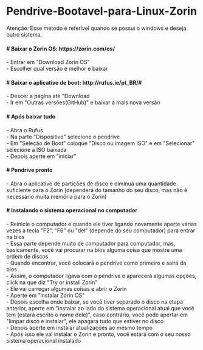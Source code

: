 # Pendrive-Bootavel-para-Linux-Zorin
Atenção: Esse método é referível quando se possui o windows e deseja outro sistema.

<h4># Baixar o Zorin OS: https://zorin.com/os/</h4>
 <p>- Entrar em "Download Zorin OS"<br>- Escolher qual versão é melhor e baixar</p>
 <h4># Baixar o aplicativo de boot: http://rufus.ie/pt_BR/# </h4>
 <p>- Descer a página até "Download<br>- Ir em "Outras versões(GitHub)" e baixar a mais nova versão</p>
 <h4># Após baixar tudo</h4>
 <p>- Abra o Rufus<br>- Na parte "Dispositivo" selecione o pendrive<br>- Em "Seleção de Boot" coloque "Disco ou imagem ISO" e em "Selecionar" selecione a ISO baixada<br>- Depois aperte em "iniciar"</p>
<h4># Pendrive pronto</h4>
<p>- Abra o aplicativo de partições de disco e diminua uma quantidade suficiente para o Zorin (dependerá do tamanho do seu disco, mas não é necessário muita memória para o Zorin)</p>
<h4># Instalando o sistema operacional no computador</h4>
<p>- Reinicie o computador e quando ele tiver ligando novamente aperte várias vezes a tecla "F2", "F6" ou "del" (depende do seu computador) para entrar na bios<br>- Essa parte depende muito de computador para computador, mas, basicamente, você vai procurar na bios alguma coisa que mostre uma ordem de discos<br>- Quando encontrar, você colocará o pendrive como primeiro e sairá da bios<br>- Assim, o computador ligava com o pendrive e aparecerá algumas opções, click na que diz "Try or install Zorin"<br>- Ele vai carregar algumas coisas e abrir o Zorin<br>- Aperte em "instalar Zorin OS"<br>- Depois escolha onde baixar, se você tiver separado o disco na etapa anterior, aperte em "instalar ao lado do sistema operacional atual que você tem (estará escrito o nome dele)", caso contrário, você pode apertar em "limpar disco e instalar", ele apagara tudo que estiver no disco<br>- Depois aperte em instalar atualizações ao mesmo tempo<br>- Após isso ele vai instalar o Zorin e pronto, você estará com o seu nosso sistema operacional instalado</p>

